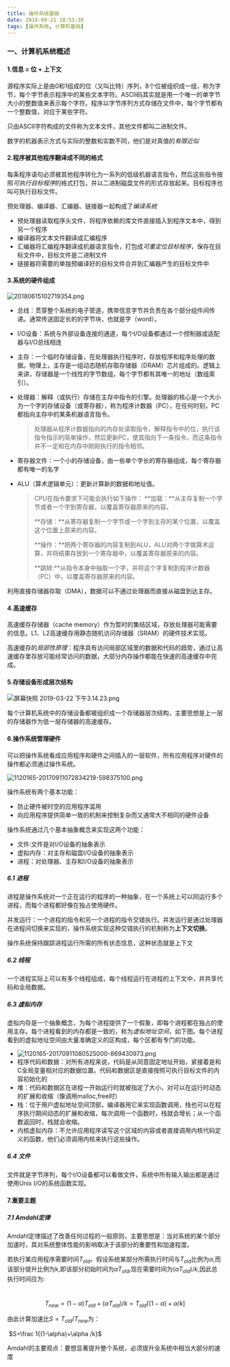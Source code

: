 ```yaml
---
title: 操作系统基础
date: 2018-09-21 18:53:38
tags: [操作系统, 计算机基础]
---
```


### 一、计算机系统概述

#### 1.信息 = 位 + 上下文

源程序实际上是由0和1组成的位（又叫比特）序列，8个位被组织成一组，称为字节，每个字节表示程序中的某些文本字符。ASCII码其实就是用一个唯一的单字节大小的整数值来表示每个字符。程序以字节序列方式存储在文件中，每个字节都有一个整数值，对应于某些字符。

只由ASCII字符构成的文件称为文本文件，其他文件都叫二进制文件。

数字的机器表示方式与实际的整数和实数不同，他们是对真值的*有限近似*

<!-- more-->

#### 2.程序被其他程序翻译成不同的格式

每条程序语句必须被其他程序转化为一系列的低级机器语言指令，然后这些指令按照*可执行目标程序*的格式打包，并以二进制磁盘文件的形式存放起来。目标程序也叫可执行目标文件。

预处理器、编译器、汇编器、链接器一起构成了*编译系统*

- 预处理器读取程序头文件，将程序依赖的库文件直接插入到程序文本中，得到另一个程序
- 编译器将文本文件翻译成汇编程序
- 汇编器将汇编程序翻译成机器语言指令，打包成*可重定位目标程序*，保存在目标文件中，目标文件是二进制文件
- 链接器将需要的单独预编译好的目标文件合并到汇编器产生的目标文件中

#### 3.系统的硬件组成

![20180615102719354.png](https://i.loli.net/2019/03/22/5c948a697edda.png)

- 总线：贯穿整个系统的电子管道，携带信息字节并负责在各个部分组件间传递。通常传送固定长的的字节块，也就是字（word）。

- I/O设备：系统与外部设备连接的通道，每个I/O设备都通过一个控制器或适配器与I/O总线相连

- 主存：一个临时存储设备，在处理器执行程序时，存放程序和程序处理的数据。物理上，主存是一组动态随机存取存储器（DRAM）芯片组成的。逻辑上来讲，存储器是一个线性的字节数组，每个字节都有其唯一的地址（数组索引）。

- 处理器：解释（或执行）存储在主存中指令的引擎。处理器的核心是一个大小为一个字的存储设备（或寄存器），称为程序计数器（PC），在任何时刻，PC都指向主存中的某条机器语言指令。

  > 处理器从程序计数器指向的内存处读取指令，解释指令中的位，执行该指令指示的简单操作，然后更新PC，使其指向下一条指令，而这条指令并不一定和在内存中刚刚执行的指令相邻。

- 寄存器文件：一个小的存储设备，由一些单个字长的寄存器组成，每个寄存器都有唯一的名字

- ALU（算术逻辑单元）：更新计算新的数据和地址值。

  > CPU在指令要求下可能会执行如下操作：
  > **加载：**从主存复制一个字节或者一个字到寄存器，以覆盖寄存器原来的内容。
  >
  > **存储：**从寄存器复制一个字节或一个字到主存的某个位置，以覆盖这个位置上原来的内容。
  >
  > **操作：**把两个寄存器的内容复制到ALU，ALU对两个字做算术运算，并将结果存放到一个寄存器中，以覆盖寄存器原来的内容。
  >
  > **跳转:**从指令本身中抽取一个字，并将这个字复制到程序计数器（PC）中，以覆盖寄存器原来的内容。

利用直接存储器存取（DMA），数据可以不通过处理器而直接从磁盘到达主存。

#### 4.高速缓存

高速缓存存储器（cache memory）作为暂时的集结区域，存放处理器可能需要的信息。L1、L2高速缓存用静态随机访问存储器（SRAM）的硬件技术实现。

高速缓存的*局部性原理*：程序具有访问局部区域里的数据和代码的趋势，通过让高速缓存里存放可能经常访问的数据，大部分内存操作都能在快速的高速缓存中完成。

#### 5.存储设备形成层次结构

![屏幕快照 2019-03-22 下午3.14.23.png](https://i.loli.net/2019/03/22/5c948b596e027.png)

每个计算机系统中的存储设备都被组织成一个存储器层次结构，主要思想是上一层的存储器作为低一层存储器的高速缓存。

#### 6.操作系统管理硬件

可以把操作系统看成应用程序和硬件之间插入的一层软件，所有应用程序对硬件的操作都必须通过操作系统。

![1120165-20170911072834219-598375100.png](https://i.loli.net/2019/03/22/5c948b9d0dce1.png)

操作系统有两个基本功能：

- 防止硬件被时空的应用程序滥用
- 向应用程序提供简单一致的机制来控制复杂而又通常大不相同的硬件设备

操作系统通过几个基本抽象概念来实现这两个功能：

- 文件:文件是对I/O设备的抽象表示
- 虚拟内存：对主存和磁盘I/O设备的抽象表示
- 进程：对处理器、主存和I/O设备的抽象表示

##### 6.1 进程

进程是操作系统对一个正在运行的程序的一种抽象，在一个系统上可以同运行多个进程，而每个进程都好像在独占使用硬件。

并发运行：一个进程的指令和另一个进程的指令交错执行。并发运行是通过处理器在进程间切换来实现的，操作系统实现这种交错执行的机制称为**上下文切换**。

操作系统保持跟踪进程运行所需的所有状态信息，这种状态就是上下文

##### 6.2 线程

一个进程实际上可以有多个线程组成，每个线程运行在进程的上下文中，并共享代码和全局数据。

##### 6.3 虚拟内存

虚拟内存是一个抽象概念，为每个进程提供了一个假象，即每个进程都在独占的使用主存。每个进程看到的内存都是一致的，称为*虚拟地址空间*，如下图。每个进程看到的虚拟地址空间由大量准确定义的区构成，每个区都有专门的功能。

- ![1120165-20170911080525000-869430973.png](https://i.loli.net/2019/03/22/5c948bd25a761.png)
- 程序代码和数据：对所有进程来说，代码是从同意固定地址开始，紧接着是和C全局变量相对应的数据位置。代码和数据区是直接按照可执行目标文件的内容初始化的
- 堆：代码和数据区在进程一开始运行时就被指定了大小，对可以在运行时动态的扩展和收缩（像调用malloc,free时）
- 栈：位于用户虚拟地址空间顶部，编译器用它来实现函数调用，栈也可以在程序执行期间动态的扩展和收缩，每次调用一个函数时，栈就会增长；从一个函数返回时，栈就会收缩。
- 内核虚拟内存：不允许应用程序读写这个区域的内容或者直接调用内核代码定义的函数，他们必须调用内核来执行这些操作。

##### 6.4 文件

文件就是字节序列，每个I/O设备都可以看做文件，系统中所有输入输出都是通过使用Unix I/O的系统函数实现。

#### 7.重要主题

##### 7.1 Amdahl定律

Amdahl定律描述了改善任何过程的一般原则，主要思想是：当对系统的某个部分加速时，其对系统整体性能的影响取决于该部分的重要性和加速程度。

若执行某应用程序需要时间$T_{old}$，假设系统某部分所需执行时间与$T_{old}$比例为$\alpha$,而该部分提升比例为k,即该部分初始时间为$\alpha T_{old}$,现在需要时间为$(\alpha T_{old})/k$,因此总执行时间应为:

​	$$T_{new} = (1-\alpha)T_{old} + (\alpha T_{old})/k = T_{old}[(1-\alpha)+\alpha /k]​$$

 由此计算加速比$S=T_{old}/T_{new}$为：

​		$S=\frac 1{(1-\alpha)+\alpha /k}$

Amdahl的主要观点：要想显著提升整个系统，必须提升全系统中相当大部分的速度



